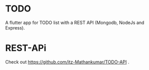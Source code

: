 # TODO

A flutter app for TODO list with a REST API (Mongodb, NodeJs and Express).

# REST-APi

Check out https://github.com/itz-Mathankumar/TODO-API .
